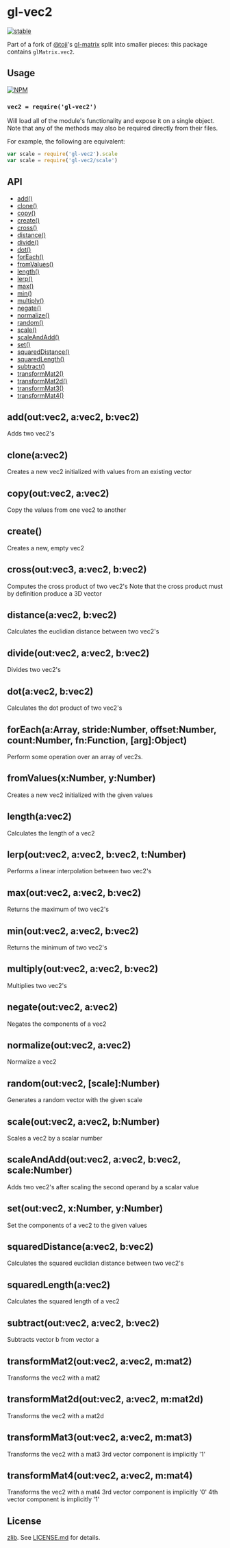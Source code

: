 # gl-vec2

[![stable](http://badges.github.io/stability-badges/dist/stable.svg)](http://github.com/badges/stability-badges)

Part of a fork of [@toji](http://github.com/toji)'s
[gl-matrix](http://github.com/toji/gl-matrix) split into smaller pieces: this
package contains `glMatrix.vec2`.

## Usage

[![NPM](https://nodei.co/npm/gl-vec2.png)](https://nodei.co/npm/gl-vec2/)

### `vec2 = require('gl-vec2')`

Will load all of the module's functionality and expose it on a single
object. Note that any of the methods may also be required directly
from their files.

For example, the following are equivalent:

``` javascript
var scale = require('gl-vec2').scale
var scale = require('gl-vec2/scale')
```

## API

  - [add()](#addoutvec2avec2bvec2)
  - [clone()](#cloneavec2)
  - [copy()](#copyoutvec2avec2)
  - [create()](#create)
  - [cross()](#crossoutvec3avec2bvec2)
  - [distance()](#distanceavec2bvec2)
  - [divide()](#divideoutvec2avec2bvec2)
  - [dot()](#dotavec2bvec2)
  - [forEach()](#foreachaarraystridenumberoffsetnumbercountnumberfnfunctionargobject)
  - [fromValues()](#fromvaluesxnumberynumber)
  - [length()](#lengthavec2)
  - [lerp()](#lerpoutvec2avec2bvec2tnumber)
  - [max()](#maxoutvec2avec2bvec2)
  - [min()](#minoutvec2avec2bvec2)
  - [multiply()](#multiplyoutvec2avec2bvec2)
  - [negate()](#negateoutvec2avec2)
  - [normalize()](#normalizeoutvec2avec2)
  - [random()](#randomoutvec2scalenumber)
  - [scale()](#scaleoutvec2avec2bnumber)
  - [scaleAndAdd()](#scaleandaddoutvec2avec2bvec2scalenumber)
  - [set()](#setoutvec2xnumberynumber)
  - [squaredDistance()](#squareddistanceavec2bvec2)
  - [squaredLength()](#squaredlengthavec2)
  - [subtract()](#subtractoutvec2avec2bvec2)
  - [transformMat2()](#transformmat2outvec2avec2mmat2)
  - [transformMat2d()](#transformmat2doutvec2avec2mmat2d)
  - [transformMat3()](#transformmat3outvec2avec2mmat3)
  - [transformMat4()](#transformmat4outvec2avec2mmat4)

## add(out:vec2, a:vec2, b:vec2)

  Adds two vec2's

## clone(a:vec2)

  Creates a new vec2 initialized with values from an existing vector

## copy(out:vec2, a:vec2)

  Copy the values from one vec2 to another

## create()

  Creates a new, empty vec2

## cross(out:vec3, a:vec2, b:vec2)

  Computes the cross product of two vec2's
  Note that the cross product must by definition produce a 3D vector

## distance(a:vec2, b:vec2)

  Calculates the euclidian distance between two vec2's

## divide(out:vec2, a:vec2, b:vec2)

  Divides two vec2's

## dot(a:vec2, b:vec2)

  Calculates the dot product of two vec2's

## forEach(a:Array, stride:Number, offset:Number, count:Number, fn:Function, [arg]:Object)

  Perform some operation over an array of vec2s.

## fromValues(x:Number, y:Number)

  Creates a new vec2 initialized with the given values

## length(a:vec2)

  Calculates the length of a vec2

## lerp(out:vec2, a:vec2, b:vec2, t:Number)

  Performs a linear interpolation between two vec2's

## max(out:vec2, a:vec2, b:vec2)

  Returns the maximum of two vec2's

## min(out:vec2, a:vec2, b:vec2)

  Returns the minimum of two vec2's

## multiply(out:vec2, a:vec2, b:vec2)

  Multiplies two vec2's

## negate(out:vec2, a:vec2)

  Negates the components of a vec2

## normalize(out:vec2, a:vec2)

  Normalize a vec2

## random(out:vec2, [scale]:Number)

  Generates a random vector with the given scale

## scale(out:vec2, a:vec2, b:Number)

  Scales a vec2 by a scalar number

## scaleAndAdd(out:vec2, a:vec2, b:vec2, scale:Number)

  Adds two vec2's after scaling the second operand by a scalar value

## set(out:vec2, x:Number, y:Number)

  Set the components of a vec2 to the given values

## squaredDistance(a:vec2, b:vec2)

  Calculates the squared euclidian distance between two vec2's

## squaredLength(a:vec2)

  Calculates the squared length of a vec2

## subtract(out:vec2, a:vec2, b:vec2)

  Subtracts vector b from vector a

## transformMat2(out:vec2, a:vec2, m:mat2)

  Transforms the vec2 with a mat2

## transformMat2d(out:vec2, a:vec2, m:mat2d)

  Transforms the vec2 with a mat2d

## transformMat3(out:vec2, a:vec2, m:mat3)

  Transforms the vec2 with a mat3
  3rd vector component is implicitly '1'

## transformMat4(out:vec2, a:vec2, m:mat4)

  Transforms the vec2 with a mat4
  3rd vector component is implicitly '0'
  4th vector component is implicitly '1'

## License

[zlib](http://en.wikipedia.org/wiki/Zlib_License). See [LICENSE.md](https://github.com/stackgl/gl-vec2/blob/master/LICENSE.md) for details.